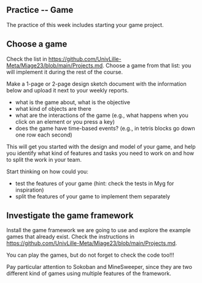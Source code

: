 ## Practice -- Game

The practice of this week includes starting your game project.

## Choose a game

Check the list in https://github.com/UnivLille-Meta/Miage23/blob/main/Projects.md.
Choose a game from that list: you will implement it during the rest of the course.

Make a 1-page or 2-page design sketch document with the information below and upload it next to your weekly reports.
- what is the game about, what is the objective
- what kind of objects are there
- what are the interactions of the game (e.g., what happens when you click on an element or you press a key)
- does the game have time-based events? (e.g., in tetris blocks go down one row each second)

This will get you started with the design and model of your game, and help you identify what kind of features and tasks you need to work on and how to split the work in your team.

Start thinking on how could you:
 - test the features of your game (hint: check the tests in Myg for inspiration)
 - split the features of your game to implement them separately

## Investigate the game framework

Install the game framework we are going to use and explore the example games that already exist.
Check the instructions in https://github.com/UnivLille-Meta/Miage23/blob/main/Projects.md.

You can play the games, but do not forget to check the code too!!!

Pay particular attention to Sokoban and MineSweeper, since they are two different kind of games using multiple features of the framework.
